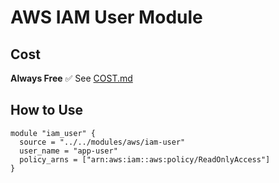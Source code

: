 # AWS IAM User Module

## Cost
**Always Free** ✅ See [COST.md](./COST.md)

## How to Use
```hcl
module "iam_user" {
  source = "../../modules/aws/iam-user"
  user_name = "app-user"
  policy_arns = ["arn:aws:iam::aws:policy/ReadOnlyAccess"]
}
```

